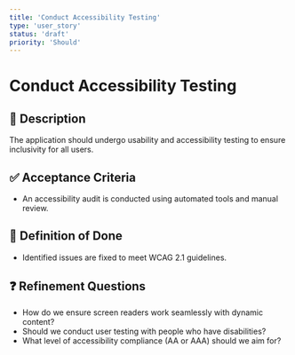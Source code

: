 ```yaml
---
title: 'Conduct Accessibility Testing'
type: 'user_story'
status: 'draft'
priority: 'Should'
---
```


# Conduct Accessibility Testing

## 📌 Description

The application should undergo usability and accessibility testing to ensure inclusivity for all users.

## ✅ Acceptance Criteria

- An accessibility audit is conducted using automated tools and manual review.

## 🎯 Definition of Done

- Identified issues are fixed to meet WCAG 2.1 guidelines.

## ❓ Refinement Questions

- How do we ensure screen readers work seamlessly with dynamic content?
- Should we conduct user testing with people who have disabilities?
- What level of accessibility compliance (AA or AAA) should we aim for?
